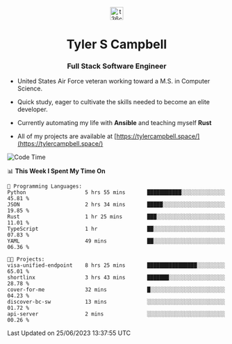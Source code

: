 <p align="center">
<a href="https://www.linkedin.com/in/t36campbell" target="blank"><img align="center" src="https://ik.imagekit.io/t36campbell/Portfolio/linkedin.png.original_m8bbGgPh6.png" alt="t36campbell" height="30" width="30" /></a>
</p>
<h1 align="center">Tyler S Campbell</h1>
<h3 align="center">Full Stack Software Engineer</h3>

* United States Air Force veteran working toward a M.S. in Computer Science.

* Quick study, eager to cultivate the skills needed to become an elite developer.

* Currently automating my life with **Ansible** and teaching myself **Rust**

* All of my projects are available at [https://tylercampbell.space/](https://tylercampbell.space/)

<!--START_SECTION:waka-->
![Code Time](http://img.shields.io/badge/Code%20Time-2%2C587%20hrs%2057%20mins-blue)

📊 **This Week I Spent My Time On** 

```text
💬 Programming Languages: 
Python                   5 hrs 55 mins       ███████████░░░░░░░░░░░░░░   45.81 % 
JSON                     2 hrs 34 mins       █████░░░░░░░░░░░░░░░░░░░░   19.85 % 
Rust                     1 hr 25 mins        ███░░░░░░░░░░░░░░░░░░░░░░   11.01 % 
TypeScript               1 hr                ██░░░░░░░░░░░░░░░░░░░░░░░   07.83 % 
YAML                     49 mins             ██░░░░░░░░░░░░░░░░░░░░░░░   06.36 % 

🐱‍💻 Projects: 
visa-unified-endpoint    8 hrs 25 mins       ████████████████░░░░░░░░░   65.01 % 
shortlinx                3 hrs 43 mins       ███████░░░░░░░░░░░░░░░░░░   28.78 % 
cover-for-me             32 mins             █░░░░░░░░░░░░░░░░░░░░░░░░   04.23 % 
discover-bc-sw           13 mins             ░░░░░░░░░░░░░░░░░░░░░░░░░   01.72 % 
api-server               2 mins              ░░░░░░░░░░░░░░░░░░░░░░░░░   00.26 % 
```


 Last Updated on 25/06/2023 13:37:55 UTC
<!--END_SECTION:waka-->
